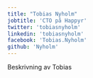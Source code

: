 ```yaml
---
title: "Tobias Nyholm"
jobtitle: 'CTO på Happyr'
twitter: 'tobiasnyholm'
linkedin: 'tobiasnyholm'
facebook: 'Tobias.Nyholm'
github: 'Nyholm'
---
```


Beskrivning av Tobias